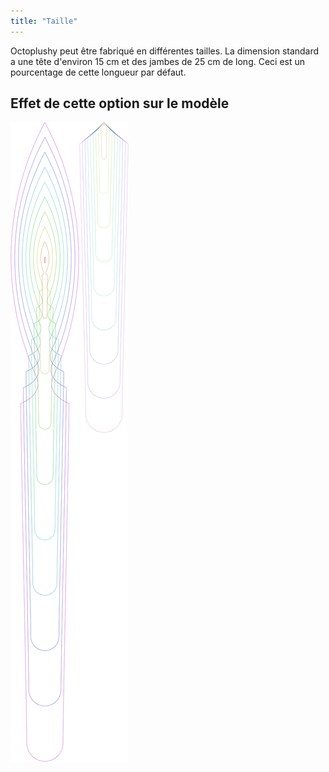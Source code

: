 ```yaml
---
title: "Taille"
---
```


Octoplushy peut être fabriqué en différentes tailles. La dimension standard a une tête d'environ 15 cm et des jambes de 25 cm de long. Ceci est un pourcentage de cette longueur par défaut.

## Effet de cette option sur le modèle

![Cette image montre l'effet de cette option en superposant plusieurs variantes qui ont une valeur différente pour cette option](octoplushy_size_sample.svg "Effet de cette option sur le modèle")
